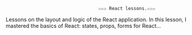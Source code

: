 
                                      ✩✩✩ React lessons.✩✩✩

Lessons on the layout and logic of the React application.
In this lesson, I mastered the basics of React: states, props, forms for React...
